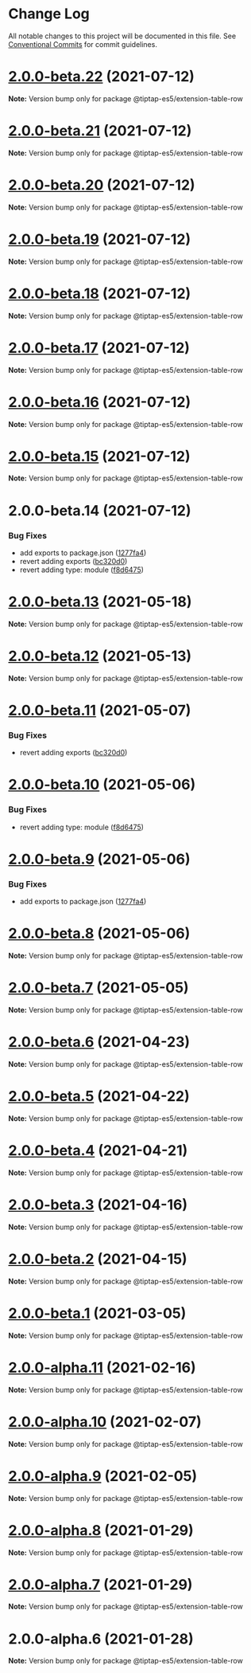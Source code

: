 # Change Log

All notable changes to this project will be documented in this file.
See [Conventional Commits](https://conventionalcommits.org) for commit guidelines.

# [2.0.0-beta.22](https://github.com/justame/tiptap/compare/@tiptap-es5/extension-table-row@2.0.0-beta.21...@tiptap-es5/extension-table-row@2.0.0-beta.22) (2021-07-12)

**Note:** Version bump only for package @tiptap-es5/extension-table-row





# [2.0.0-beta.21](https://github.com/justame/tiptap/compare/@tiptap-es5/extension-table-row@2.0.0-beta.20...@tiptap-es5/extension-table-row@2.0.0-beta.21) (2021-07-12)

**Note:** Version bump only for package @tiptap-es5/extension-table-row





# [2.0.0-beta.20](https://github.com/justame/tiptap/compare/@tiptap-es5/extension-table-row@2.0.0-beta.19...@tiptap-es5/extension-table-row@2.0.0-beta.20) (2021-07-12)

**Note:** Version bump only for package @tiptap-es5/extension-table-row





# [2.0.0-beta.19](https://github.com/justame/tiptap/compare/@tiptap-es5/extension-table-row@2.0.0-beta.18...@tiptap-es5/extension-table-row@2.0.0-beta.19) (2021-07-12)

**Note:** Version bump only for package @tiptap-es5/extension-table-row





# [2.0.0-beta.18](https://github.com/justame/tiptap/compare/@tiptap-es5/extension-table-row@2.0.0-beta.17...@tiptap-es5/extension-table-row@2.0.0-beta.18) (2021-07-12)

**Note:** Version bump only for package @tiptap-es5/extension-table-row





# [2.0.0-beta.17](https://github.com/justame/tiptap/compare/@tiptap-es5/extension-table-row@2.0.0-beta.16...@tiptap-es5/extension-table-row@2.0.0-beta.17) (2021-07-12)

**Note:** Version bump only for package @tiptap-es5/extension-table-row





# [2.0.0-beta.16](https://github.com/justame/tiptap/compare/@tiptap-es5/extension-table-row@2.0.0-beta.15...@tiptap-es5/extension-table-row@2.0.0-beta.16) (2021-07-12)

**Note:** Version bump only for package @tiptap-es5/extension-table-row





# [2.0.0-beta.15](https://github.com/justame/tiptap/compare/@tiptap-es5/extension-table-row@2.0.0-beta.14...@tiptap-es5/extension-table-row@2.0.0-beta.15) (2021-07-12)

**Note:** Version bump only for package @tiptap-es5/extension-table-row





# 2.0.0-beta.14 (2021-07-12)


### Bug Fixes

* add exports to package.json ([1277fa4](https://github.com/justame/tiptap/commit/1277fa47151e9c039508cdb219bdd0ffe647f4ee))
* revert adding exports ([bc320d0](https://github.com/justame/tiptap/commit/bc320d0b4b80b0e37a7e47a56e0f6daec6e65d98))
* revert adding type: module ([f8d6475](https://github.com/justame/tiptap/commit/f8d6475e2151faea6f96baecdd6bd75880d50d2c))





# [2.0.0-beta.13](https://github.com/ueberdosis/tiptap/compare/@tiptap-es5/extension-table-row@2.0.0-beta.12...@tiptap-es5/extension-table-row@2.0.0-beta.13) (2021-05-18)

**Note:** Version bump only for package @tiptap-es5/extension-table-row

# [2.0.0-beta.12](https://github.com/ueberdosis/tiptap/compare/@tiptap-es5/extension-table-row@2.0.0-beta.11...@tiptap-es5/extension-table-row@2.0.0-beta.12) (2021-05-13)

**Note:** Version bump only for package @tiptap-es5/extension-table-row

# [2.0.0-beta.11](https://github.com/ueberdosis/tiptap/compare/@tiptap-es5/extension-table-row@2.0.0-beta.10...@tiptap-es5/extension-table-row@2.0.0-beta.11) (2021-05-07)

### Bug Fixes

- revert adding exports ([bc320d0](https://github.com/ueberdosis/tiptap/commit/bc320d0b4b80b0e37a7e47a56e0f6daec6e65d98))

# [2.0.0-beta.10](https://github.com/ueberdosis/tiptap/compare/@tiptap-es5/extension-table-row@2.0.0-beta.9...@tiptap-es5/extension-table-row@2.0.0-beta.10) (2021-05-06)

### Bug Fixes

- revert adding type: module ([f8d6475](https://github.com/ueberdosis/tiptap/commit/f8d6475e2151faea6f96baecdd6bd75880d50d2c))

# [2.0.0-beta.9](https://github.com/ueberdosis/tiptap/compare/@tiptap-es5/extension-table-row@2.0.0-beta.8...@tiptap-es5/extension-table-row@2.0.0-beta.9) (2021-05-06)

### Bug Fixes

- add exports to package.json ([1277fa4](https://github.com/ueberdosis/tiptap/commit/1277fa47151e9c039508cdb219bdd0ffe647f4ee))

# [2.0.0-beta.8](https://github.com/ueberdosis/tiptap/compare/@tiptap-es5/extension-table-row@2.0.0-beta.7...@tiptap-es5/extension-table-row@2.0.0-beta.8) (2021-05-06)

**Note:** Version bump only for package @tiptap-es5/extension-table-row

# [2.0.0-beta.7](https://github.com/ueberdosis/tiptap/compare/@tiptap-es5/extension-table-row@2.0.0-beta.6...@tiptap-es5/extension-table-row@2.0.0-beta.7) (2021-05-05)

**Note:** Version bump only for package @tiptap-es5/extension-table-row

# [2.0.0-beta.6](https://github.com/ueberdosis/tiptap/compare/@tiptap-es5/extension-table-row@2.0.0-beta.5...@tiptap-es5/extension-table-row@2.0.0-beta.6) (2021-04-23)

**Note:** Version bump only for package @tiptap-es5/extension-table-row

# [2.0.0-beta.5](https://github.com/ueberdosis/tiptap/compare/@tiptap-es5/extension-table-row@2.0.0-beta.4...@tiptap-es5/extension-table-row@2.0.0-beta.5) (2021-04-22)

**Note:** Version bump only for package @tiptap-es5/extension-table-row

# [2.0.0-beta.4](https://github.com/ueberdosis/tiptap/compare/@tiptap-es5/extension-table-row@2.0.0-beta.3...@tiptap-es5/extension-table-row@2.0.0-beta.4) (2021-04-21)

**Note:** Version bump only for package @tiptap-es5/extension-table-row

# [2.0.0-beta.3](https://github.com/ueberdosis/tiptap/compare/@tiptap-es5/extension-table-row@2.0.0-beta.2...@tiptap-es5/extension-table-row@2.0.0-beta.3) (2021-04-16)

**Note:** Version bump only for package @tiptap-es5/extension-table-row

# [2.0.0-beta.2](https://github.com/ueberdosis/tiptap/compare/@tiptap-es5/extension-table-row@2.0.0-beta.1...@tiptap-es5/extension-table-row@2.0.0-beta.2) (2021-04-15)

**Note:** Version bump only for package @tiptap-es5/extension-table-row

# [2.0.0-beta.1](https://github.com/ueberdosis/tiptap/compare/@tiptap-es5/extension-table-row@2.0.0-alpha.11...@tiptap-es5/extension-table-row@2.0.0-beta.1) (2021-03-05)

**Note:** Version bump only for package @tiptap-es5/extension-table-row

# [2.0.0-alpha.11](https://github.com/ueberdosis/tiptap/compare/@tiptap-es5/extension-table-row@2.0.0-alpha.10...@tiptap-es5/extension-table-row@2.0.0-alpha.11) (2021-02-16)

**Note:** Version bump only for package @tiptap-es5/extension-table-row

# [2.0.0-alpha.10](https://github.com/ueberdosis/tiptap/compare/@tiptap-es5/extension-table-row@2.0.0-alpha.9...@tiptap-es5/extension-table-row@2.0.0-alpha.10) (2021-02-07)

**Note:** Version bump only for package @tiptap-es5/extension-table-row

# [2.0.0-alpha.9](https://github.com/ueberdosis/tiptap/compare/@tiptap-es5/extension-table-row@2.0.0-alpha.8...@tiptap-es5/extension-table-row@2.0.0-alpha.9) (2021-02-05)

**Note:** Version bump only for package @tiptap-es5/extension-table-row

# [2.0.0-alpha.8](https://github.com/ueberdosis/tiptap/compare/@tiptap-es5/extension-table-row@2.0.0-alpha.7...@tiptap-es5/extension-table-row@2.0.0-alpha.8) (2021-01-29)

**Note:** Version bump only for package @tiptap-es5/extension-table-row

# [2.0.0-alpha.7](https://github.com/ueberdosis/tiptap/compare/@tiptap-es5/extension-table-row@2.0.0-alpha.6...@tiptap-es5/extension-table-row@2.0.0-alpha.7) (2021-01-29)

**Note:** Version bump only for package @tiptap-es5/extension-table-row

# 2.0.0-alpha.6 (2021-01-28)

**Note:** Version bump only for package @tiptap-es5/extension-table-row
